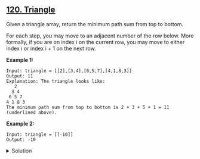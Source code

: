 ## [120. Triangle](https://leetcode.com/problems/triangle/)

Given a triangle array, return the minimum path sum from top to bottom.

For each step, you may move to an adjacent number of the row below. More formally, if you are on index i on the current row, you may move to either index i or index i + 1 on the next row.

**Example 1:**
```
Input: triangle = [[2],[3,4],[6,5,7],[4,1,8,3]]
Output: 11
Explanation: The triangle looks like:
   2
  3 4
 6 5 7
4 1 8 3
The minimum path sum from top to bottom is 2 + 3 + 5 + 1 = 11 (underlined above).
```

**Example 2:**
```
Input: triangle = [[-10]]
Output: -10
```
<details>
<summary>Solution</summary>
<br>
This problem is quite well-formed in my opinion. The triangle has a tree-like structure, which would lead people to think about traversal algorithms such as DFS. However, if you look closely, you would notice that the adjacent nodes always share a 'branch'. In other word, there are overlapping subproblems. Also, suppose x and y are 'children' of k. Once minimum paths from x and y to the bottom are known, the minimum path starting from k can be decided in O(1), that is optimal substructure. Therefore, dynamic programming would be the best solution to this problem in terms of time complexity.

What I like about this problem even more is that the difference between 'top-down' and 'bottom-up' DP can be 'literally' pictured in the input triangle. For 'top-down' DP, starting from the node on the very top, we recursively find the minimum path sum of each node. When a path sum is calculated, we store it in an array (memoization); the next time we need to calculate the path sum of the same node, just retrieve it from the array. However, you will need a cache that is at least the same size as the input triangle itself to store the pathsum, which takes O(N^2) space. With some clever thinking, it might be possible to release some of the memory that will never be used after a particular point, but the order of the nodes being processed is not straightforwardly seen in a recursive solution, so deciding which part of the cache to discard can be a hard job.

'Bottom-up' DP, on the other hand, is very straightforward: we start from the nodes on the bottom row; the min pathsums for these nodes are the values of the nodes themselves. From there, the min pathsum at the ith node on the kth row would be the lesser of the pathsums of its two children plus the value of itself, i.e.:

```minpath[k][i] = min( minpath[k+1][i], minpath[k+1][i+1]) + triangle[k][i];```
Or even better, since the row minpath[k+1] would be useless after minpath[k] is computed, we can simply set minpath as a 1D array, and iteratively update itself:

For the kth level:
```minpath[i] = min( minpath[i], minpath[i+1]) + triangle[k][i]; ```
Thus, we have the following solution
```
class Solution {
    public int minimumTotal(List<List<Integer>> triangle) {
        // corner case
        if(triangle == null || triangle.size() == 0) return 0;
        
        // M[i] represents the min total from bottom to current position
        // copy the last row in triangle to M
        int m = triangle.size();
        int n = triangle.get(m - 1).size();
        int[] M = new int[n];
        for(int i = 0; i < n; i++){
            M[i] = triangle.get(m - 1).get(i);
        }
        
        // induction rule
        // M[i] = min(M[i], M[i + 1]) + curVal
        for(int i = n - 2; i >= 0; i--){
            List<Integer> cur = triangle.get(i);
            for(int j = 0; j < cur.size(); j++){
                M[j] = Math.min(M[j], M[j + 1]) + cur.get(j);
            }
        }
        
        return M[0]; 
    }
}
```
</details>